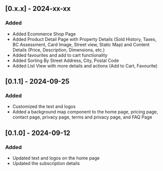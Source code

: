 ## [0.x.x] - 2024-xx-xx

### Added
- Added Ecommerce Shop Page 
- Added Product Detail Page with Property Details (Sold History, Taxes, BC Assessment, Card Image, Street view, Static Map) 
  and Content Details (Price, Description, Dimensions, etc.)
- Added favourites and add to cart functionality
- Added Sorting By Street Address, City, Postal Code
- Added List View with more details and actions (Add to Cart, Favourite)

## [0.1.1] - 2024-09-25

### Added
- Customized the text and logos
- Added a background map component to the home page, pricing page, contact page, privacy page, terms and privacy page, and FAQ Page

## [0.1.0] - 2024-09-12

### Added
- Updated text and logos on the home page
- Updated the subscription details